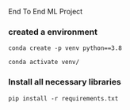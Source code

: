 End To End ML Project
### created a environment
```
conda create -p venv python==3.8

conda activate venv/
```

### Install all necessary libraries

```
pip install -r requirements.txt

```